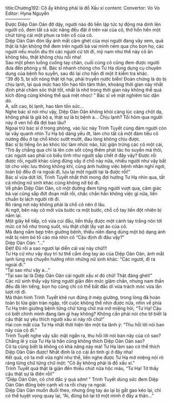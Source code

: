 title:Chương192: Cô ấy không phải là đồ Xấu xí
content:
Convertor: Vo Vo<br>Editor: Hyna Nguyễn<br>—————–<br>Được Diệp Oản Oản đỡ dậy, người nào đó liền lập tức tự động mà dính lên người cô, đem tất cả sức nặng đều đặt ở trên vai của cô, thở hổn hển một chút từng cái một phun ra trên cổ của cô.<br>Diệp Oản Oản đón lấy ánh mắt căm ghét của mọi người đang vây xem, quả thật là hận không thể đem trên người bả vai mình ném qua cho bọn họ, các ngươi nếu muốn dìu thì các ngươi cứ tới đi, mỹ nam như thế này cô ăn không tiêu, thật không chịu nổi nha!<br>Sau một phen luống cuống tay chân, cuối cùng cô cũng đem được người đưa đến phòng y tế. Bác sĩ nhanh chóng cho Tư Hạ dùng dụng cụ chuyên dụng của bệnh ho suyễn, sau đó lại cho hắn đi một ít kiểm tra khác.<br>“39 độ 5, bị sốt nòng thật lợi hại, phải truyền nước biển! Đoán chừng là do bị chịu lạnh, lại quá mức hao tổn hao tổn tâm thần, khoảng thời gian này nhất định phải chăm sóc thật tốt, nhất là nhớ trong thời gian này không thể quá kích động cũng không thể quá mệt nhọc! ” Bác sĩ vẻ mặt nghiêm túc dặn dò.<br>A, sốt cao, bị lạnh, hao tâm tốn sức…<br>Nghe bác sĩ nói như vậy, Diệp Oản Oản không khỏi càng lúc càng chột dạ, không phải là giả bộ a, thật sự là bị bệnh a… Chịu lạnh? Tối hôm qua người này ở ven hồ đã đợi bao lâu?<br>Ngoại trừ bác sĩ ở trong phòng, vào lúc này Trình Tuyết cùng đám người còn lại vây quanh nhìn Tư Hạ bộ dáng yếu ớt, làm cho tất cả một đám tiểu cô nương đều ở tại chỗ khóc sướt mướt, đau lòng không chịu được.<br>Bác sĩ bị tiếng ồn ào khóc lóc làm nhức não, tức giận trừng các cô một cái, “Trò ấy chẳng qua chỉ là lên cơn sốt cộng thêm phát tác ho suyễn mà thôi, các ngươi sao phải có biểu tình như người sắp chết ở đây vậy? Được rồi được rồi, người khác cũng đừng vây ở chỗ này nữa, nhiều người như vậy bất lợi cho việc lưu thông không khí, cũng ảnh hưởng việc bệnh nhân nghỉ ngơi, toàn bộ đều đi ra ngoài đi, lưu lại một người tại là được rồi!”<br>Bác sĩ vừa dứt lời, Trình Tuyết nhất thời mong đợi hướng Tư Hạ nhìn qua, tất cả những nữ sinh khác cũng không nỡ bỏ đi.<br>Về phần Diệp Oản Oản, cô một đường đem từng người vượt qua, cảm giác bả vai cũng sắp đứt đoạn mất rồi, chắc chắn hắn không việc gì nữa, liền chuẩn bị lách người rời đi.<br>Rõ ràng nơi này không phải là chỗ cô nên ở lâu.<br>Ai ngờ, bên này cô mới vừa bước ra một bước, chỗ cổ tay liền đột nhiên bị nắm lại.<br>Một giây kế tiếp, cô vừa cúi đầu, liền thấy được một cánh tay trắng nõn tới mức cơ hồ như trong suốt, níu thật chặt lấy vạt áo của cô.<br>Mà đang nằm bẹp trên giường bệnh, thiếu niên đang dùng một bộ dạng ánh mắt bị ném bỏ tố cáo mà nhìn cô “Cậu định đi đâu vậy?”<br>Diệp Oản Oản: “…”<br>Đệt! Đủ rồi a sao ngươi lại diễn cái vai này chứ!!!<br>Tư Hạ cứ như vậy duy trì tư thế cầm ống tay áo của Diệp Oản Oản, ánh mắt lạnh lùng mà chuyển hướng nhìn những nữ sinh khác: “Các ngươi, đi ra ngoài đi.”<br>“Tại sao như vậy a…”<br>“Tại sao lại là Diệp Oản Oản cái người xấu xí đó chứ! Thật đáng ghét!”<br>Các nữ sinh thấy vậy từng người giận đến mức giậm chân, nhưng nam thần đều đã lên tiếng, bọn họ cũng chỉ có thể bất đắc dĩ vừa trách móc vừa lần lượt rời đi.<br>Mà thân hình Trình Tuyết khẽ run đứng ở mép giường, trong lòng đã hoàn toàn bị lửa giận tràn ngập, rốt cuộc không thể nhịn được nữa, nhìn về phía Tư Hạ trên giường bệnh từng chữ từng chữ mà mở miệng hỏi, “Tư Hạ! Cậu có biết chính mình đang làm gì hay không? Không cần phải nói cho tớ biết là cậu thật sự yêu thích người xấu xí này rồi chứ!”<br>Hai con mắt của Tư Hạ nhất thời hiện lên một tia lãnh ý: “Thu hồi lời nói ban nãy của cô đi.”<br>Trình Tuyết nghe vậy sắc mặt ngẩn ra, thu hồi lời nói ban nãy của cô sao?<br>Chẳng lẽ ý của Tư Hạ là hắn cũng không thích Diệp Oản Oản sao?<br>Cô ta cũng biết là không có khả năng này mà! Tư Hạ làm sao có thể thích Diệp Oản Oản được! Nhất định là có cái ẩn tình gì ở đây nha!<br>Kết quả, cô ta mới vừa nghĩ như thế, liền nghe được Tư Hạ mở miệng nói rõ ráng từng chữ từng chữ một: “Cô ấy không phải là đồ xấu xí.”<br>Trình Tuyết quả thật là giận đến thiếu chút nữa hộc máu, “Tư Hạ! Tớ thấy cậu thật sự là điên rồi!”<br>“Diệp Oản Oản, cô chớ đắc ý quá sớm! ” Trình Tuyết dùng sức đem Diệp Oản Oản đững bên cạnh xô ra rồi chạy ra ngoài.<br>Diệp Oản Oản muốn đuổi theo, nhưng ống tay áo lại bị gắt gao kéo lại, chỉ có thể tuyệt vọng quay lại, “Ai, đừng bỏ lại tớ một mình ở đây a thân…”